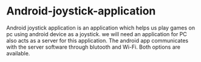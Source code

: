 # Android-joystick-application
Android joystick application is an application which helps us play games on pc using android device as a joystick. we will need  an application for PC also acts as a server for this application. The android app communicates with the server software through blutooth and Wi-Fi. Both options are available.  
